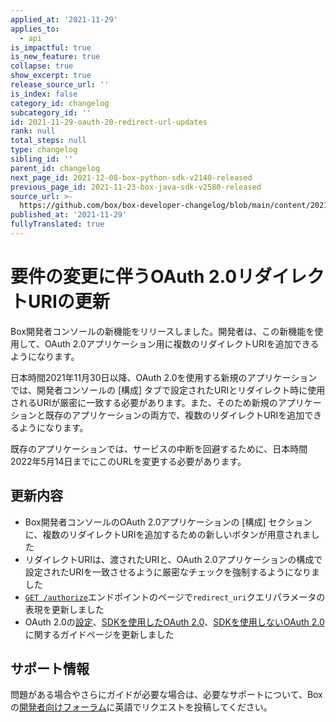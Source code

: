 ```yaml
---
applied_at: '2021-11-29'
applies_to:
  - api
is_impactful: true
is_new_feature: true
collapse: true
show_excerpt: true
release_source_url: ''
is_index: false
category_id: changelog
subcategory_id: ''
id: 2021-11-29-oauth-20-redirect-url-updates
rank: null
total_steps: null
type: changelog
sibling_id: ''
parent_id: changelog
next_page_id: 2021-12-08-box-python-sdk-v2140-released
previous_page_id: 2021-11-23-box-java-sdk-v2580-released
source_url: >-
  https://github.com/box/box-developer-changelog/blob/main/content/2021/11-29-oauth-20-redirect-url-updates.md
published_at: '2021-11-29'
fullyTranslated: true
---
```

# 要件の変更に伴うOAuth 2.0リダイレクトURIの更新

Box開発者コンソールの新機能をリリースしました。開発者は、この新機能を使用して、OAuth 2.0アプリケーション用に複数のリダイレクトURIを追加できるようになります。

<!-- more -->

日本時間2021年11月30日以降、OAuth 2.0を使用する新規のアプリケーションでは、開発者コンソールの \[構成] タブで設定されたURIとリダイレクト時に使用されるURIが厳密に一致する必要があります。また、そのため新規のアプリケーションと既存のアプリケーションの両方で、複数のリダイレクトURIを追加できるようになります。

既存のアプリケーションでは、サービスの中断を回避するために、日本時間2022年5月14日までにこのURLを変更する必要があります。

## 更新内容

* Box開発者コンソールのOAuth 2.0アプリケーションの \[構成] セクションに、複数のリダイレクトURIを追加するための新しいボタンが用意されました
* リダイレクトURIは、渡されたURIと、OAuth 2.0アプリケーションの構成で設定されたURIを一致させるように厳密なチェックを強制するようになりました
* [`GET /authorize`][url-redirect]エンドポイントのページで`redirect_uri`クエリパラメータの表現を更新しました
* OAuth 2.0の[設定][oauth-setup]、[SDKを使用したOAuth 2.0][oauth-sdk]、[SDKを使用しないOAuth 2.0][oauth-nosdk]に関するガイドページを更新しました

## サポート情報

問題がある場合やさらにガイドが必要な場合は、必要なサポートについて、Boxの[開発者向けフォーラム][forum]に英語でリクエストを投稿してください。

[forum]: https://support.box.com/hc/en-us/community/topics/360001932973-Platform-and-Developer-Forum

[url-redirect]: e://get-authorize/#param-redirect_uri

[oauth-setup]: g://authentication/oauth2/oauth2-setup/

[oauth-sdk]: g://authentication/oauth2/with-sdk/

[oauth-nosdk]: g://authentication/oauth2/without-sdk/
